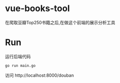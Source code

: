 # vue-books-tool  
  
在爬取豆瓣Top250书籍之后,在做这个前端的展示分析工具  
  
# Run
运行后端代码

```shell
go run main.go
```

访问
http://localhost:8000/douban  
  
